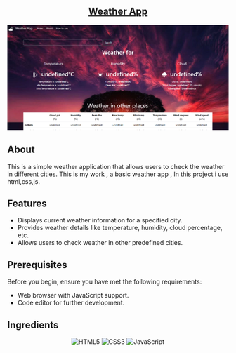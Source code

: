 
  <h2 align="center"><a href="https://basicweather-app.netlify.app" target="_blank">Weather App</a></h2>

<div align="center">
  <img alt="Demo" src="weatherApp.png" />
</div>

## About
This is a simple weather application that allows users to check the weather in different cities.
This is my work , a basic weather app ,
In this project i use html,css,js.

## Features

- Displays current weather information for a specified city.
- Provides weather details like temperature, humidity, cloud percentage, etc.
- Allows users to check weather in other predefined cities.

## Prerequisites

Before you begin, ensure you have met the following requirements:

- Web browser with JavaScript support.
- Code editor for further development.


## Ingredients
<p align=center>
    <img alt="HTML5" src="https://img.shields.io/badge/html5-%23E34F26.svg?&style=for-the-badge&logo=html5&logoColor=white" />
    <img alt="CSS3" src="https://img.shields.io/badge/css3-%231572B6.svg?&style=for-the-badge&logo=css3&logoColor=white" />
    <img alt="JavaScript" src="https://img.shields.io/badge/javascript-%23323330.svg?&style=for-the-badge&logo=javascript&logoColor=%23F7DF1E" />
    <!-- <img alt="Netlify" src="https://img.shields.io/badge/netlify-%23000000.svg?style=for-the-badge&logo=netlify&logoColor=#00C7B7" /> -->
</p>

